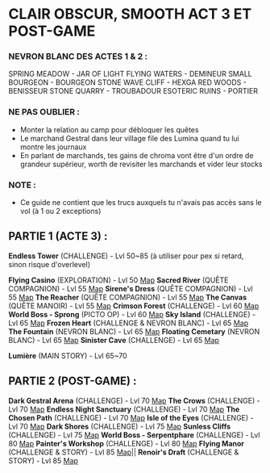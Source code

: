 # CLAIR OBSCUR, SMOOTH ACT 3 ET POST-GAME

### NEVRON BLANC DES ACTES 1 & 2 :
SPRING MEADOW - JAR OF LIGHT
FLYING WATERS - DEMINEUR
SMALL BOURGEON - BOURGEON
STONE WAVE CLIFF - HEXGA
RED WOODS - BENISSEUR
STONE QUARRY - TROUBADOUR
ESOTERIC RUINS - PORTIER

### NE PAS OUBLIER :
- Monter la relation au camp pour débloquer les quêtes
- Le marchand Gestral dans leur village file des Lumina quand tu lui montre les journaux
- En parlant de marchands, tes gains de chroma vont être d'un ordre de grandeur supérieur, worth de revisiter les marchands et vider leur stocks

### NOTE :
- Ce guide ne contient que les trucs auxquels tu n'avais pas accès sans le vol (à 1 ou 2 exceptions)

## PARTIE 1 (ACTE 3) :
**Endless Tower**       (CHALLENGE) - Lvl 50~85 (à utiliser pour pex si retard, sinon risque d'overlevel)

**Flying Casino**       (EXPLORATION) - Lvl 50 [Map](<https://expedition33.wiki.fextralife.com/Interactive+Map?id=281&code=mapA>)
**Sacred River**        (QUÊTE COMPAGNION) -  Lvl 55 [Map](<https://expedition33.wiki.fextralife.com/Interactive+Map?id=157&code=mapA>)
**Sirene's Dress**      (QUÊTE COMPAGNION) - Lvl 55 [Map](<https://expedition33.wiki.fextralife.com/Interactive+Map?id=251&code=mapA>)
**The Reacher**         (QUÊTE COMPAGNION) - Lvl 55 [Map](<https://expedition33.wiki.fextralife.com/Interactive+Map?id=321&code=mapA>)
**The Canvas**          (QUÊTE MANOIR) - Lvl 55 [Map](<https://expedition33.wiki.fextralife.com/Interactive+Map?id=204&code=mapA>)
**Crimson Forest**      (CHALLENGE) - Lvl 60 [Map](<https://expedition33.wiki.fextralife.com/Interactive+Map?id=95&code=mapA>)
**World Boss - Sprong** (PICTO OP) - Lvl 60 [Map](<https://expedition33.wiki.fextralife.com/Interactive+Map?id=105&code=mapA>)
**Sky Island**          (CHALLENGE) - Lvl 65 [Map](<https://expedition33.wiki.fextralife.com/Interactive+Map?id=279&code=mapA>)
**Frozen Heart**        (CHALLENGE & NEVRON BLANC) - Lvl 65 [Map](<https://expedition33.wiki.fextralife.com/Interactive+Map?id=137&code=mapA>)
**The Fountain**        (NEVRON BLANC) - Lvl 65 [Map](<https://expedition33.wiki.fextralife.com/Interactive+Map?id=245&code=mapA>)
**Floating Cemetary**   (NEVRON BLANC) - Lvl 65 [Map](<https://expedition33.wiki.fextralife.com/Interactive+Map?id=248&code=mapA>)
**Sinister Cave**       (CHALLENGE) - Lvl 65 [Map](<https://expedition33.wiki.fextralife.com/Interactive+Map?id=201&code=mapA>)

**Lumière**             (MAIN STORY) - Lvl 65~70

## PARTIE 2 (POST-GAME) :
**Dark Gestral Arena**        (CHALLENGE) - Lvl 70 [Map](<https://expedition33.wiki.fextralife.com/Interactive+Map?id=246&code=mapA>)
**The Crows**                 (CHALLENGE) - Lvl 70 [Map](<https://expedition33.wiki.fextralife.com/Interactive+Map?id=174&code=mapA>)
**Endless Night Sanctuary**   (CHALLENGE) - Lvl 70 [Map](<https://expedition33.wiki.fextralife.com/Interactive+Map?id=260&code=mapA>)
**The Chosen Path**           (CHALLENGE) - Lvl 70 [Map](<https://expedition33.wiki.fextralife.com/Interactive+Map?id=158&code=mapA>)
**Isle of the Eyes**          (CHALLENGE) - Lvl 70 [Map](<https://expedition33.wiki.fextralife.com/Interactive+Map?id=304&code=mapA>)
**Dark Shores**               (CHALLENGE) - Lvl 75 [Map](<https://expedition33.wiki.fextralife.com/Interactive+Map?id=19&code=mapA>)
**Sunless Cliffs**            (CHALLENGE) - Lvl 75 [Map](<https://expedition33.wiki.fextralife.com/Interactive+Map?id=296&code=mapA>)
**World Boss - Serpentphare** (CHALLENGE) - Lvl 80 [Map](<https://expedition33.wiki.fextralife.com/Interactive+Map?id=280&code=mapA>)
**Painter's Workshop**        (CHALLENGE) - Lvl 80 [Map](<https://expedition33.wiki.fextralife.com/Interactive+Map?id=195&code=mapA>)
**Flying Manor**              (CHALLENGE & STORY) - Lvl 85 [Map](<https://expedition33.wiki.fextralife.com/Interactive+Map?id=247&code=mapA>)||
**Renoir's Draft**            (CHALLENGE & STORY) - Lvl 85 [Map](<https://expedition33.wiki.fextralife.com/Interactive+Map?id=297&code=mapA>)
